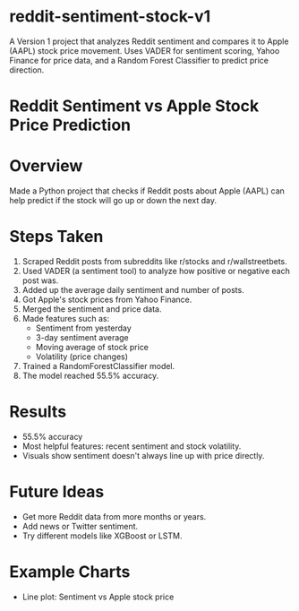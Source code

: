 # reddit-sentiment-stock-v1
A Version 1 project that analyzes Reddit sentiment and compares it to Apple (AAPL) stock price movement. Uses VADER for sentiment scoring, Yahoo Finance for price data, and a Random Forest Classifier to predict price direction.

# Reddit Sentiment vs Apple Stock Price Prediction
# Overview
Made a Python project that checks if Reddit posts about Apple (AAPL) can help predict if the stock will go up or down the next day.

# Steps Taken

1. Scraped Reddit posts from subreddits like r/stocks and r/wallstreetbets.
2. Used VADER (a sentiment tool) to analyze how positive or negative each post was.
3. Added up the average daily sentiment and number of posts.
4. Got Apple's stock prices from Yahoo Finance.
5. Merged the sentiment and price data.
6. Made features such as:
   - Sentiment from yesterday
   - 3-day sentiment average
   - Moving average of stock price
   - Volatility (price changes)
7. Trained a RandomForestClassifier model.
8. The model reached 55.5% accuracy.

# Results
- 55.5% accuracy
- Most helpful features: recent sentiment and stock volatility.
- Visuals show sentiment doesn't always line up with price directly.

# Future Ideas
- Get more Reddit data from more months or years.
- Add news or Twitter sentiment.
- Try different models like XGBoost or LSTM.

# Example Charts
- Line plot: Sentiment vs Apple stock price
